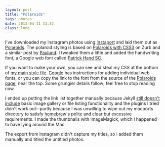 ```yaml
---
layout: post
title: "Polaroids"
tags: photos
date: 2013-04-11 13:52
class: long
---
```

I've downloaded my Instagram photos using [Instaport](http://instaport.me/) and laid them out as [Polaroids](/stream/instagrams/).  The polaroid styling is based on [Polaroids with CSS3](http://www.zurb.com/playground/css3-polaroids) on Zurb and a similar post by [Paulund](http://www.paulund.co.uk/create-polaroid-image-with-css).  I tweaked them a little and added the handwriting font, a Google web font called [Patrick Hand SC](http://www.google.com/fonts/specimen/Patrick+Hand+SC).

If you want to make your own, you can see and steal my CSS at the bottom of [my main style file](/css/base.css).  [Google](http://www.google.com/fonts/) has instructions for adding individual web fonts, or you can copy the link to the font from the source of the [Polaroids page](/stream/instagrams/), near the top.  Some grungier details follow; feel free to stop reading now.

I ended up putting the link list together manually because Jekyll [still doesn't include](https://github.com/mojombo/jekyll/pull/585) basic image gallery or file listing functionality and the plugins I tried didn't work out--partly because I was unwilling to wipe out my macports directory to satisfy [homebrew](http://mxcl.github.io/homebrew/)'s polite and clear but excessive requirements.  I made the thumbnails with ImageMagick, which I happened to have lying around the Mac.

The export from Instagram didn't capture my titles, so I added them manually and titled the untitled photos.


